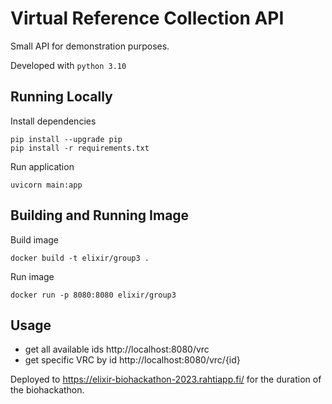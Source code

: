 # Virtual Reference Collection API
Small API for demonstration purposes.

Developed with `python 3.10`

## Running Locally
Install dependencies
```
pip install --upgrade pip
pip install -r requirements.txt
```

Run application
```
uvicorn main:app
```

## Building and Running Image
Build image
```
docker build -t elixir/group3 .
```

Run image
```
docker run -p 8080:8080 elixir/group3
```

## Usage
- get all available ids http://localhost:8080/vrc
- get specific VRC by id http://localhost:8080/vrc/{id}

Deployed to https://elixir-biohackathon-2023.rahtiapp.fi/ for the duration of the biohackathon.
